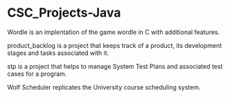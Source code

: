 # CSC_Projects-Java

Wordle is an implentation of the game wordle in C with additional features.

product_backlog is a project that keeps track of a product, its development stages and tasks associated with it.

stp is a project that helps to manage System Test Plans and associated test cases for a program.

Wolf Scheduler replicates the University course scheduling system.
